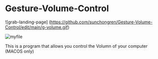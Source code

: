 # Gesture-Volume-Control
![grab-landing-page]
(https://github.com/sunchongren/Gesture-Volume-Control/edit/main/g-volume.gif)

![myfile](https://github.com/sunchongren/Gesture-Volume-Control/edit/main/g2.gif)

This is a program that allows you control the Volumn of your computer (MACOS only)

